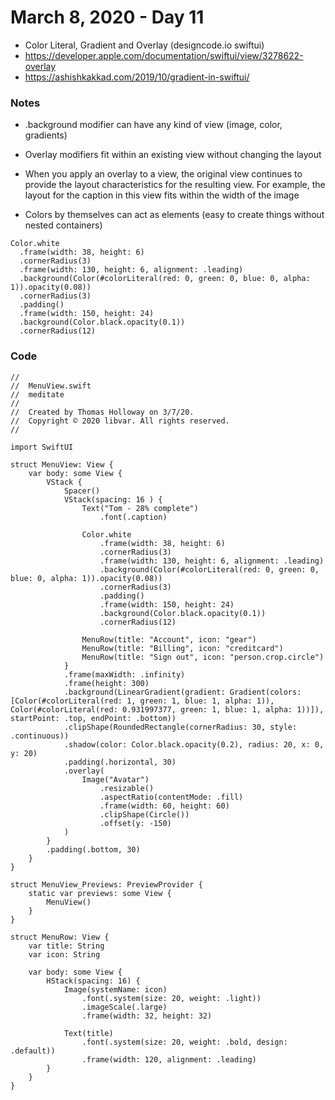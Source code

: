 # March 8, 2020 - Day 11

* Color Literal, Gradient and Overlay (designcode.io swiftui)
* https://developer.apple.com/documentation/swiftui/view/3278622-overlay
* https://ashishkakkad.com/2019/10/gradient-in-swiftui/

### Notes

* .background modifier can have any kind of view (image, color, gradients)
* Overlay modifiers fit within an existing view without changing the layout
* When you apply an overlay to a view, the original view continues to provide the layout characteristics 
for the resulting view. For example, the layout for the caption in this view fits within the width of the image

* Colors by themselves can act as elements (easy to create things without nested containers)

```
Color.white
  .frame(width: 38, height: 6)
  .cornerRadius(3)
  .frame(width: 130, height: 6, alignment: .leading)
  .background(Color(#colorLiteral(red: 0, green: 0, blue: 0, alpha: 1)).opacity(0.08))
  .cornerRadius(3)
  .padding()
  .frame(width: 150, height: 24)
  .background(Color.black.opacity(0.1))
  .cornerRadius(12)
```

### Code

```
//
//  MenuView.swift
//  meditate
//
//  Created by Thomas Holloway on 3/7/20.
//  Copyright © 2020 libvar. All rights reserved.
//

import SwiftUI

struct MenuView: View {
    var body: some View {
        VStack {
            Spacer()
            VStack(spacing: 16 ) {
                Text("Tom - 28% complete")
                    .font(.caption)
                
                Color.white
                    .frame(width: 38, height: 6)
                    .cornerRadius(3)
                    .frame(width: 130, height: 6, alignment: .leading)
                    .background(Color(#colorLiteral(red: 0, green: 0, blue: 0, alpha: 1)).opacity(0.08))
                    .cornerRadius(3)
                    .padding()
                    .frame(width: 150, height: 24)
                    .background(Color.black.opacity(0.1))
                    .cornerRadius(12)
                
                MenuRow(title: "Account", icon: "gear")
                MenuRow(title: "Billing", icon: "creditcard")
                MenuRow(title: "Sign out", icon: "person.crop.circle")
            }
            .frame(maxWidth: .infinity)
            .frame(height: 300)
            .background(LinearGradient(gradient: Gradient(colors: [Color(#colorLiteral(red: 1, green: 1, blue: 1, alpha: 1)), Color(#colorLiteral(red: 0.931997377, green: 1, blue: 1, alpha: 1))]), startPoint: .top, endPoint: .bottom))
            .clipShape(RoundedRectangle(cornerRadius: 30, style: .continuous))
            .shadow(color: Color.black.opacity(0.2), radius: 20, x: 0, y: 20)
            .padding(.horizontal, 30)
            .overlay(
                Image("Avatar")
                    .resizable()
                    .aspectRatio(contentMode: .fill)
                    .frame(width: 60, height: 60)
                    .clipShape(Circle())
                    .offset(y: -150)
            )
        }
        .padding(.bottom, 30)
    }
}

struct MenuView_Previews: PreviewProvider {
    static var previews: some View {
        MenuView()
    }
}

struct MenuRow: View {
    var title: String
    var icon: String

    var body: some View {
        HStack(spacing: 16) {
            Image(systemName: icon)
                .font(.system(size: 20, weight: .light))
                .imageScale(.large)
                .frame(width: 32, height: 32)
            
            Text(title)
                .font(.system(size: 20, weight: .bold, design: .default))
                .frame(width: 120, alignment: .leading)
        }
    }
}
```
